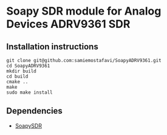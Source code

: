 # Soapy SDR module for Analog Devices ADRV9361 SDR

## Installation instructions

```
git clone git@github.com:samiemostafavi/SoapyADRV9361.git
cd SoapyADRV9361
mkdir build
cd build
cmake ..
make
sudo make install
```

## Dependencies

- [SoapySDR](https://github.com/pothosware/SoapySDR)

